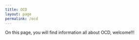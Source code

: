 ```yaml
---
title: OCD
layout: page
permalink: /ocd
---
```

On this page, you will find information all about OCD, welcome!!!
